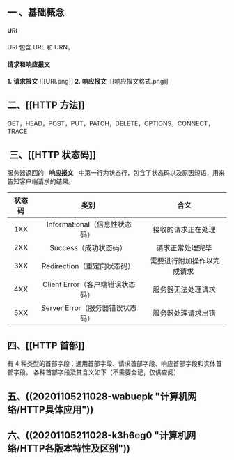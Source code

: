 ## 一 、基础概念

#### URI

URI 包含 URL 和 URN。

#### 请求和响应报文

**1. 请求报文**
![[URI.png]]
**2. 响应报文**
![[响应报文格式.png]]

## 二、[[HTTP 方法]]

GET，HEAD，POST，PUT，PATCH，DELETE，OPTIONS，CONNECT，TRACE

##  三、[[HTTP 状态码]]

服务器返回的   **响应报文**   中第一行为状态行，包含了状态码以及原因短语，用来告知客户端请求的结果。

| 状态码 |                    类别                    |                  含义                  |
| :-------: | :---------------------------------------------: | :-----------------------------------------: |
|   1XX   |     Informational（信息性状态码）     |        接收的请求正在处理        |
|   2XX   |         Success（成功状态码）         |         请求正常处理完毕         |
|   3XX   |      Redirection（重定向状态码）      |  需要进行附加操作以完成请求  |
|   4XX   |  Client Error（客户端错误状态码）  |        服务器无法处理请求        |
|   5XX   |  Server Error（服务器错误状态码）  |        服务器处理请求出错        |

## 四、[[HTTP 首部]]

有 4 种类型的首部字段：通用首部字段、请求首部字段、响应首部字段和实体首部字段。
各种首部字段及其含义如下（不需要全记，仅供查阅）

## 五、((20201105211028-wabuepk "计算机网络/HTTP具体应用"))

## 六、((20201105211028-k3h6eg0 "计算机网络/HTTP各版本特性及区别"))
